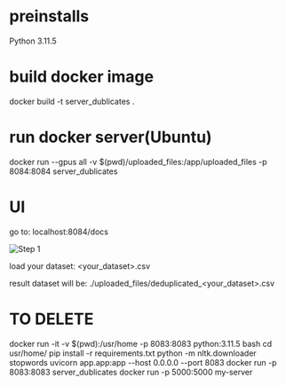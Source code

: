 # preinstalls
Python 3.11.5
# build docker image
docker build -t server_dublicates .
# run docker server(Ubuntu)
docker run --gpus all -v $(pwd)/uploaded_files:/app/uploaded_files -p 8084:8084 server_dublicates
# UI
go to: 
    localhost:8084/docs

![Step 1](images/1.png)

load your dataset:
    <your_dataset>.csv

result dataset will be:
    ./uploaded_files/deduplicated_<your_dataset>.csv
    



# TO DELETE 
docker run -it -v $(pwd):/usr/home -p 8083:8083 python:3.11.5 bash
cd usr/home/
pip install -r requirements.txt
python -m nltk.downloader stopwords
uvicorn app.app:app --host 0.0.0.0 --port 8083
docker run -p 8083:8083 server_dublicates
docker run -p 5000:5000 my-server
